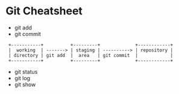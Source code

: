 Git Cheatsheet
==============

- git add
- git commit

```
 +-----------+          +---------+             +------------+
 |  working  | -------> | staging | ----------> | repository |
 | directory | git add  |  area   | git commit  |            |
 +-----------+          +---------+             +------------+
```

- git status
- git log
- git show

